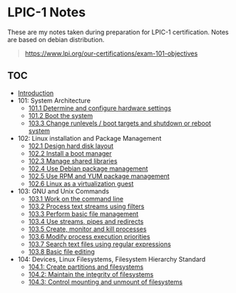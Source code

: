 # LPIC-1 Notes

These are my notes taken during preparation for LPIC-1 certification. Notes are based on debian distribution.

> https://www.lpi.org/our-certifications/exam-101-objectives

## TOC

* [Introduction](./introduction)
* 101: System Architecture
  * [101.1 Determine and configure hardware settings](./101/1)
  * [101.2 Boot the system](./101/2)
  * [103.3 Change runlevels / boot targets and shutdown or reboot system](./101/3)
* 102: Linux installation and Package Management
  * [102.1 Design hard disk layout](./102/1)
  * [102.2 Install a boot manager](./102/2)
  * [102.3 Manage shared libraries](./102/3)
  * [102.4 Use Debian package management](./102/4)
  * [102.5 Use RPM and YUM package management](./102/5)
  * [102.6 Linux as a virtualization guest](./102/6)
* 103: GNU and Unix Commands
  * [103.1 Work on the command line](./103/1)
  * [103.2 Process text streams using filters](./103/2)
  * [103.3 Perform basic file management](./103/3)
  * [103.4 Use streams, pipes and redirects](./103/4)
  * [103.5 Create, monitor and kill processes](./103/5)
  * [103.6 Modify process execution priorities](./103/6)
  * [103.7 Search text files using regular expressions](./103/7)
  * [103.8 Basic file editing](./103/8)
* 104: Devices, Linux Filesystems, Filesystem Hierarchy Standard
  * [104.1: Create partitions and filesystems](./104/1)
  * [104.2: Maintain the integrity of filesystems](./104/2)
  * [104.3: Control mounting and unmount of filesystems](./104/3)

